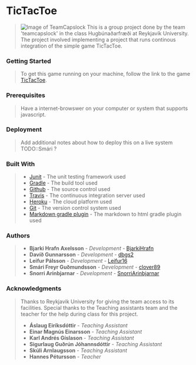TicTacToe
=========
>
> ![Image of TeamCapslock](https://github.com/HUGB2017TeamCapslock/TeamCaps/images/teamcaps.jpg)
> This is a group project done by the team 'teamcapslock' in the class Hugbúnaðarfræði at Reykjavík University. The project
> involved implementing a project that runs continous integration of the simple game TicTacToe.

### Getting Started
>
> To get this game running on your machine, follow the link to the game [TicTacToe](https://dry-bastion-22033.herokuapp.com/).

### Prerequisites
>
> Have a internet-browswer on your computer or system that supports javascript.

### Deployment
> 
> Add additional notes about how to deploy this on a live system
> TODO::Smári ?

### Built With
>
> * [Junit](http://junit.org/junit4/) - The unit testing framework used
> * [Gradle](https://gradle.org/) - The build tool used
> * [Github](https://github.com/) - The source control used
> * [Travis](https://travis-ci.org/) - The continuous integration server used
> * [Heroku](https://dashboard.heroku.com/apps) - The cloud platform used
> * [Git](https://git-scm.com/) - The version control system used
> * [Markdown gradle plugin](https://github.com/aalmiray/markdown-gradle-plugin) - The markdown to html gradle plugin used

### Authors
>
> * **Bjarki Hrafn Axelsson** - *Development* - [BjarkiHrafn](https://github.com/BjarkiHrafn)
> * **Davíð Gunnarsson** - *Development* - [dbgs2](https://github.com/dbgs2)
> * **Leifur Pálsson** - *Development* - [Leifur16](https://github.com/Leifur16)
> * **Smári Freyr Guðmundsson** - *Development* - [clover89](https://github.com/clover89)
> * **Snorri Arinbjarnar** - *Development* - [SnorriArinbjarnar](https://github.com/SnorriArinbjarnar)

### Acknowledgments
>
> Thanks to Reykjavik University for giving the team access to its facilities.
> Special thanks to the Teaching assistants team and the teacher for the help during class for this project.
> * **Áslaug Eiríksdóttir** - *Teaching Assistant*
> * **Einar Magnús Einarsson** - *Teaching Assistant*
> * **Karl Andrés Gíslason** - *Teaching Assistant*
> * **Sigurlaug Guðrún Jóhannsdóttir** - *Teaching Assistant*
> * **Skúli Arnlaugsson** - *Teaching Assistant*
> * **Hannes Pétursson** - *Teacher*




